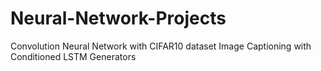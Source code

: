 # Neural-Network-Projects

Convolution Neural Network with CIFAR10 dataset
Image Captioning with Conditioned LSTM Generators
